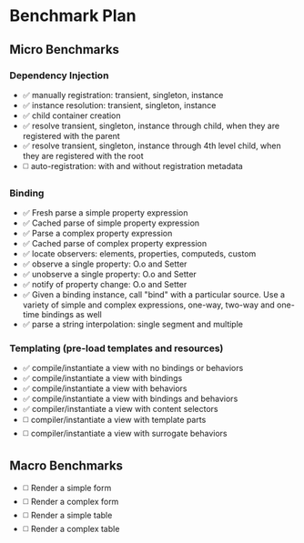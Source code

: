 # Benchmark Plan

## Micro Benchmarks

### Dependency Injection

* :white_check_mark: manually registration: transient, singleton, instance
* :white_check_mark: instance resolution: transient, singleton, instance
* :white_check_mark: child container creation
* :white_check_mark: resolve transient, singleton, instance through child, when they are registered with the parent
* :white_check_mark: resolve transient, singleton, instance through 4th level child, when they are registered with the root
* :white_medium_square: auto-registration: with and without registration metadata

### Binding

* :white_check_mark: Fresh parse a simple property expression
* :white_check_mark: Cached parse of simple property expression
* :white_check_mark: Parse a complex property expression
* :white_check_mark: Cached parse of complex property expression
* :white_check_mark: locate observers: elements, properties, computeds, custom
* :white_check_mark: observe a single property: O.o and Setter
* :white_check_mark: unobserve a single property: O.o and Setter
* :white_check_mark: notify of property change: O.o and Setter
* :white_check_mark: Given a binding instance, call "bind" with a particular source. Use a variety of simple and complex expressions, one-way, two-way and one-time bindings as well
* :white_check_mark: parse a string interpolation: single segment and multiple

### Templating (pre-load templates and resources)

* :white_check_mark: compile/instantiate a view with no bindings or behaviors
* :white_check_mark: compile/instantiate a view with bindings
* :white_check_mark: compile/instantiate a view with behaviors
* :white_check_mark: compile/instantiate a view with bindings and behaviors
* :white_check_mark: compiler/instantiate a view with content selectors
* :white_medium_square: compiler/instantiate a view with template parts
* :white_medium_square: compiler/instantiate a view with surrogate behaviors

## Macro Benchmarks

* :white_medium_square: Render a simple form
* :white_medium_square: Render a complex form
* :white_medium_square: Render a simple table
* :white_medium_square: Render a complex table
